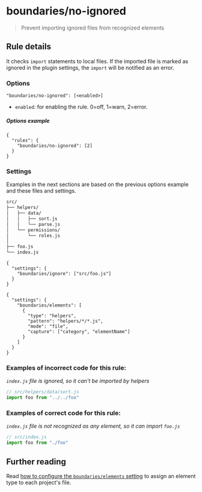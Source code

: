 # boundaries/no-ignored

> Prevent importing ignored files from recognized elements

## Rule details

It checks `import` statements to local files. If the imported file is marked as ignored in the plugin settings, the `import` will be notified as an error.

### Options

```
"boundaries/no-ignored": [<enabled>]
```

* `enabled`: for enabling the rule. 0=off, 1=warn, 2=error.

##### Options example

```jsonc
{
  "rules": {
    "boundaries/no-ignored": [2]
  }
}
```

### Settings

Examples in the next sections are based on the previous options example and these files and settings.

```txt
src/
├── helpers/
│   ├── data/
│   │   ├── sort.js
│   │   └── parse.js
│   └── permissions/
│       └── roles.js
│
├── foo.js
└── index.js
```

```jsonc
{
  "settings": {
    "boundaries/ignore": ["src/foo.js"]
  }
}
```

```jsonc
{
  "settings": {
    "boundaries/elements": [
      {
        "type": "helpers",
        "pattern": "helpers/*/*.js",
        "mode": "file",
        "capture": ["category", "elementName"]
      }
    ]
  }
}
```

### Examples of **incorrect** code for this rule:

_`index.js` file is ignored, so it can't be imported by helpers_

```js
// src/helpers/data/sort.js
import foo from "../../foo"
```

### Examples of **correct** code for this rule:

_`index.js` file is not recognized as any element, so it can import `foo.js`_

```js
// src/index.js
import foo from "./foo"
```

## Further reading

Read [how to configure the `boundaries/elements` setting](../../README.md#global-settings) to assign an element type to each project's file.

